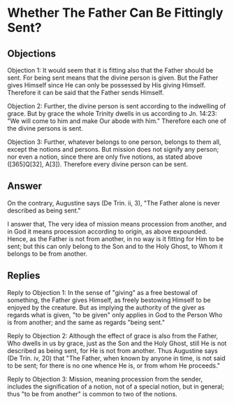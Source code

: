 # Whether The Father Can Be Fittingly Sent?

## Objections

Objection 1: It would seem that it is fitting also that the Father should be sent. For being sent means that the divine person is given. But the Father gives Himself since He can only be possessed by His giving Himself. Therefore it can be said that the Father sends Himself.

Objection 2: Further, the divine person is sent according to the indwelling of grace. But by grace the whole Trinity dwells in us according to Jn. 14:23: "We will come to him and make Our abode with him." Therefore each one of the divine persons is sent.

Objection 3: Further, whatever belongs to one person, belongs to them all, except the notions and persons. But mission does not signify any person; nor even a notion, since there are only five notions, as stated above ([365]Q[32], A[3]). Therefore every divine person can be sent.

## Answer

On the contrary, Augustine says (De Trin. ii, 3), "The Father alone is never described as being sent."

I answer that, The very idea of mission means procession from another, and in God it means procession according to origin, as above expounded. Hence, as the Father is not from another, in no way is it fitting for Him to be sent; but this can only belong to the Son and to the Holy Ghost, to Whom it belongs to be from another.

## Replies

Reply to Objection 1: In the sense of "giving" as a free bestowal of something, the Father gives Himself, as freely bestowing Himself to be enjoyed by the creature. But as implying the authority of the giver as regards what is given, "to be given" only applies in God to the Person Who is from another; and the same as regards "being sent."

Reply to Objection 2: Although the effect of grace is also from the Father, Who dwells in us by grace, just as the Son and the Holy Ghost, still He is not described as being sent, for He is not from another. Thus Augustine says (De Trin. iv, 20) that "The Father, when known by anyone in time, is not said to be sent; for there is no one whence He is, or from whom He proceeds."

Reply to Objection 3: Mission, meaning procession from the sender, includes the signification of a notion, not of a special notion, but in general; thus "to be from another" is common to two of the notions.